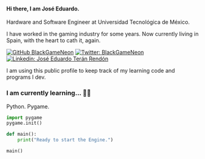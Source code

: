#### Hi there, I am José Eduardo.
<!--
**BlackGameNeon/BlackGameNeon** is a ✨ _special_ ✨ repository because its `README.md` (this file) appears on your GitHub profile.

Here are some ideas to get you started:

- 🔭 I’m currently working on ...
- 🌱 I’m currently learning ...
- 👯 I’m looking to collaborate on ...
- 🤔 I’m looking for help with ...
- 💬 Ask me about ...
- 📫 How to reach me: ...
- 😄 Pronouns: ...
- ⚡ Fun fact: ...
-->

Hardware and Software Engineer at Universidad Tecnológica de México.

I have worked in the gaming industry for some years. Now currently living in Spain, with the heart to cath it, again.

[![GitHub BlackGameNeon](https://img.shields.io/github/followers/blackgameneon?label=follow&style=social)](https://github.com/BlackGameNeon)
[![Twitter: BlackGameNeon](https://img.shields.io/twitter/follow/BlackGameNeon?style=social)](https://twitter.com/BlackGameNeon)
[![Linkedin: José Eduardo Terán Rendón](https://img.shields.io/badge/-José_Eduardo-blue?style=flat-square&logo=Linkedin&logoColor=white&link=https://www.linkedin.com/in/joseeduardoteranrendon/)](https://www.linkedin.com/in/joseeduardoteranrendon/)

I am using this public profile to keep track of my learning code and programs I dev.

### I am currently learning... 🐱‍👤
Python.
Pygame.

```python
import pygame
pygame.init()

def main():
    print("Ready to start the Engine.")

main()
```